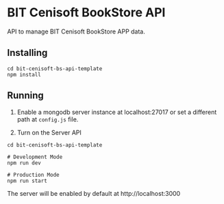 # BIT Cenisoft BookStore API

API to manage BIT Cenisoft BookStore APP data.

## Installing

```shell
cd bit-cenisoft-bs-api-template
npm install
```

## Running

1. Enable a mongodb server instance at localhost:27017 or set a different path at `config.js` file.

2. Turn on the Server API

```shell
cd bit-cenisoft-bs-api-template

# Development Mode
npm run dev

# Production Mode
npm run start
```

The server will be enabled by default at http://localhost:3000 
